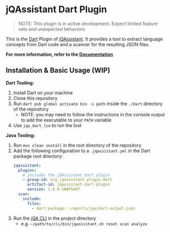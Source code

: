 # jQAssistant Dart Plugin

> NOTE: This plugin is in active development. Expect limited feature sets and unexpected behaviors

This is the [Dart](https://dart.dev) Plugin of [jQAssistant](https://jqassistant.org).
It provides a tool to extract language concepts from Dart code and a scanner for the resulting JSON files.

**For more information, refer to the [Documentation](https://jqassistant-plugin.github.io/jqassistant-dart-plugin)**

## Installation & Basic Usage (WIP)

**Dart Tooling:**

1. Install Dart on your machine
2. Clone this repository
3. Run `dart pub global activate bin -s path` inside the `./dart` directory of the repository
    - NOTE: you may need to follow the instructions in the console output to add the executable to your `PATH` variable
4. Use `jqa_dart_lce` to run the tool

**Java Tooling:**

1. Run `mvn clean install` in the root directory of the repository
2. Add the following configuration to a `.jqassistant.yml` in the Dart package root directory:
    ```yaml
    jqassistant:
      plugins:
        # Includes the jQAssistant Dart plugin
        - group-id: org.jqassistant.plugin.dart
          artifact-id: jqassistant-dart-plugin
          version: 1.0.0-SNAPSHOT
      scan:
        include:
          files:
            - dart:package::.reports/jqa/dart-output.json
    ```
3. Run the [jQA CLI](https://mvnrepository.com/artifact/com.buschmais.jqassistant.cli/jqassistant-commandline-neo4jv5)
   in the project directory
    - e.g. `~/path/to/cli/bin/jqassistant.sh reset scan analyze`
